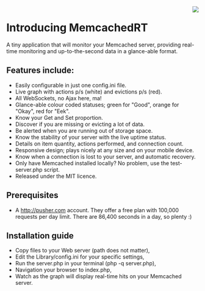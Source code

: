 <img src="http://lab.chrisjhill.co.uk/MemcachedRT/screen-small.png" align="right" />

Introducing MemcachedRT
======================

A tiny application that will monitor your Memcached server, providing real-time monitoring and up-to-the-second data in a glance-able format.

Features include:
-----------------

 * Easily configurable in just one config.ini file.
 * Live graph with actions p/s (white) and evictions p/s (red).
 * All WebSockets, no Ajax here, ma!
 * Glance-able colour coded statuses; green for "Good", orange for "Okay", red for "Eek".
 * Know your Get and Set proportion.
 * Discover if you are missing or evicting a lot of data.
 * Be alerted when you are running out of storage space.
 * Know the stability of your server with the live uptime status.
 * Details on item quantity, actions performed, and connection count.
 * Responsive design; plays nicely at any size and on your mobile device.
 * Know when a connection is lost to your server, and automatic recovery.
 * Only have Memcached installed locally? No problem, use the test-server.php script.
 * Released under the MIT licence.

Prerequisites
-------------

* A http://pusher.com account. They offer a free plan with 100,000 requests per day limit. There are 86,400 seconds in a day, so plenty :)

Installation guide
------------------

* Copy files to your Web server (path does not matter),
* Edit the Library/config.ini for your specific settings,
* Run the server.php in your terminal (php -q server.php),
* Navigation your browser to index.php,
* Watch as the graph will display real-time hits on your Memcached server.